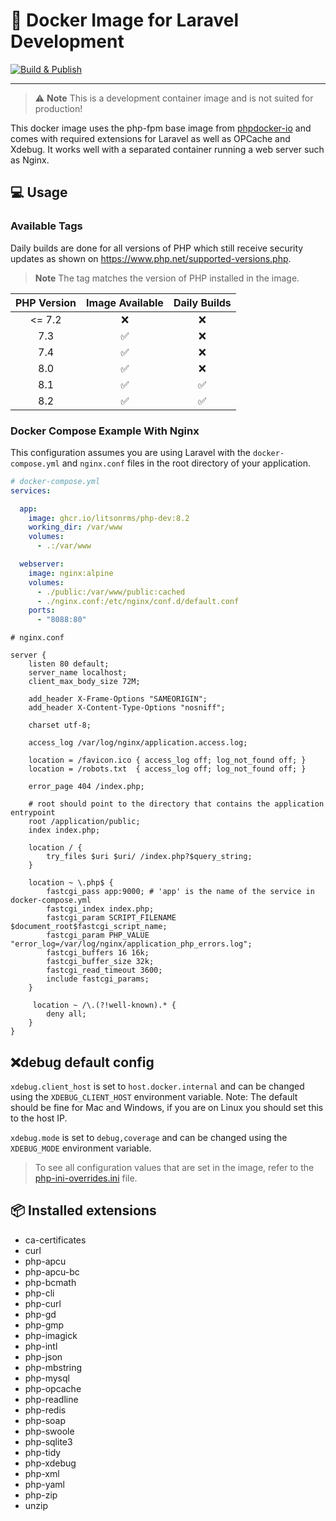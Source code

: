 # 🐋 Docker Image for Laravel Development

[![Build & Publish](https://github.com/LitsonRMS/php-dev-image/actions/workflows/build-publish.yml/badge.svg)](https://github.com/LitsonRMS/php-dev-image/actions/workflows/build-publish.yml)

---

> ⚠️ **Note** This is a development container image and is not suited for production!

This docker image uses the php-fpm base image from [phpdocker-io](https://github.com/phpdocker-io) and comes with required extensions for Laravel
as well as OPCache and Xdebug. It works well with a separated container running a web server such as Nginx.

## 💻 Usage

### Available Tags

Daily builds are done for all versions of PHP which still receive security
updates as shown on https://www.php.net/supported-versions.php.

> **Note** The tag matches the version of PHP installed in the image.

| PHP Version | Image Available | Daily Builds |
|:-----------:|:---------------:|:------------:|
|   <= 7.2    |        ❌        |      ❌       |
|     7.3     |        ✅        |      ❌       |
|     7.4     |        ✅        |      ❌       |
|     8.0     |        ✅        |      ❌       |
|     8.1     |        ✅        |      ✅       |
|     8.2     |        ✅        |      ✅       |

### Docker Compose Example With Nginx

This configuration assumes you are using Laravel with the `docker-compose.yml` and 
`nginx.conf` files in the root directory of your application.

```yaml
# docker-compose.yml
services:

  app:
    image: ghcr.io/litsonrms/php-dev:8.2
    working_dir: /var/www
    volumes:
      - .:/var/www

  webserver:
    image: nginx:alpine
    volumes:
      - ./public:/var/www/public:cached
      - ./nginx.conf:/etc/nginx/conf.d/default.conf
    ports:
      - "8088:80"
```

```nginx
# nginx.conf

server {
    listen 80 default;
    server_name localhost;
    client_max_body_size 72M;

    add_header X-Frame-Options "SAMEORIGIN";
    add_header X-Content-Type-Options "nosniff";

    charset utf-8;

    access_log /var/log/nginx/application.access.log;

    location = /favicon.ico { access_log off; log_not_found off; }
    location = /robots.txt  { access_log off; log_not_found off; }

    error_page 404 /index.php;

    # root should point to the directory that contains the application entrypoint
    root /application/public;
    index index.php;

    location / {
        try_files $uri $uri/ /index.php?$query_string;
    }

    location ~ \.php$ {
        fastcgi_pass app:9000; # 'app' is the name of the service in docker-compose.yml
        fastcgi_index index.php;
        fastcgi_param SCRIPT_FILENAME $document_root$fastcgi_script_name;
        fastcgi_param PHP_VALUE "error_log=/var/log/nginx/application_php_errors.log";
        fastcgi_buffers 16 16k;
        fastcgi_buffer_size 32k;
        fastcgi_read_timeout 3600;
        include fastcgi_params;
    }

     location ~ /\.(?!well-known).* {
        deny all;
    }
}
```

## ❌debug default config

`xdebug.client_host` is set to `host.docker.internal` and can be changed using the `XDEBUG_CLIENT_HOST` environment variable.
Note: The default should be fine for Mac and Windows, if you are on Linux you should set this to the host IP.

`xdebug.mode` is set to `debug,coverage` and can be changed using the `XDEBUG_MODE` environment variable.

> To see all configuration values that are set in the image, refer to the  [php-ini-overrides.ini](./php-ini-overrides.ini) file.

## 📦 Installed extensions

- ca-certificates
- curl
- php-apcu
- php-apcu-bc
- php-bcmath
- php-cli
- php-curl
- php-gd
- php-gmp
- php-imagick
- php-intl
- php-json
- php-mbstring
- php-mysql
- php-opcache
- php-readline
- php-redis
- php-soap
- php-swoole
- php-sqlite3
- php-tidy
- php-xdebug
- php-xml
- php-yaml
- php-zip
- unzip
